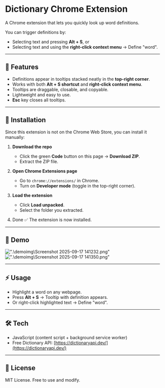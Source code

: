 # Dictionary Chrome Extension

A Chrome extension that lets you quickly look up word definitions.

You can trigger definitions by:
- Selecting text and pressing **Alt + S**, or
- Selecting text and using the **right-click context menu** → Define "word".

---

## 🚀 Features
- Definitions appear in tooltips stacked neatly in the **top-right corner**.
- Works with both **Alt + S shortcut** and **right-click context menu**.
- Tooltips are draggable, closable, and copyable.
- Lightweight and easy to use.
- **Esc** key closes all tooltips.

---

## 🔧 Installation
Since this extension is not on the Chrome Web Store, you can install it manually:

1. **Download the repo**  
   - Click the green **Code** button on this page → **Download ZIP**.  
   - Extract the ZIP file.

2. **Open Chrome Extensions page**  
   - Go to `chrome://extensions/` in Chrome.  
   - Turn on **Developer mode** (toggle in the top-right corner).

3. **Load the extension**  
   - Click **Load unpacked**.  
   - Select the folder you extracted.

4. Done ✅ The extension is now installed.

---

## 📸 Demo
![".\demoimg\Screenshot 2025-09-17 141232.png"](Demo1)
![".\demoimg\Screenshot 2025-09-17 141350.png"](Demo2)

---

## ⚡️ Usage
- Highlight a word on any webpage.
- Press **Alt + S** → Tooltip with definition appears.  
- Or right-click highlighted text → Define "word".  

---

## 🛠 Tech
- JavaScript (content script + background service worker)
- Free Dictionary API: [https://dictionaryapi.dev/](https://dictionaryapi.dev/)

---

## 📜 License
MIT License. Free to use and modify.
